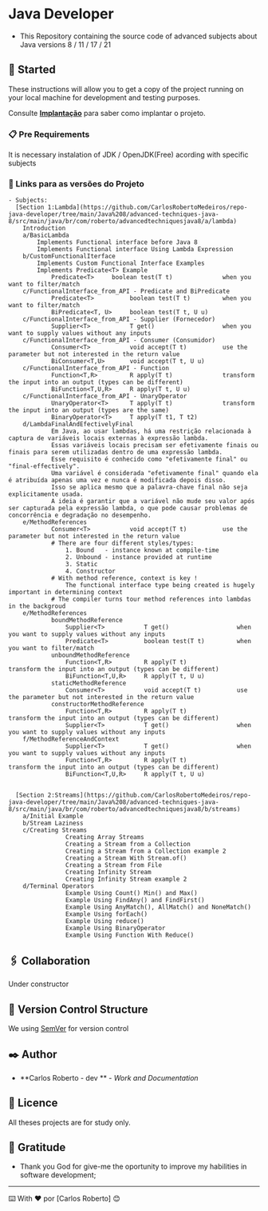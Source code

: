 # Java Developer

- This Repository containing the source code of advanced subjects about Java versions 8 / 11 / 17 / 21

## 🚀 Started

These instructions will allow you to get a copy of the project running on your local machine for development and testing purposes.

Consulte **[Implantação](#-implanta%C3%A7%C3%A3o)** para saber como implantar o projeto.

### 📋 Pre Requirements

  It is necessary instalation of JDK / OpenJDK(Free) acording with specific subjects 

### 🔧 Links para as versões do Projeto

	- Subjects:
	  [Section 1:Lambda](https://github.com/CarlosRobertoMedeiros/repo-java-developer/tree/main/Java%208/advanced-techniques-java-8/src/main/java/br/com/roberto/advancedtechniquesjava8/a/lambda)
		Introduction
        a/BasicLambda
            Implements Functional interface before Java 8
            Implements Functional interface Using Lambda Expression
        b/CustomFunctionalIterface
            Implements Custom Functional Interface Examples
            Implements Predicate<T> Example
                Predicate<T>     boolean test(T t)              when you want to filter/match
        c/FunctionalInterface_from_API - Predicate and BiPredicate
                Predicate<T>          boolean test(T t)         when you want to filter/match
                BiPredicate<T, U>     boolean test(T t, U u)
        c/FunctionalInterface_from_API - Supplier (Fornecedor)
                Supplier<T>           T get()                   when you want to supply values without any inputs
        c/FunctionalInterface_from_API - Consumer (Consumidor)
                Consumer<T>           void accept(T t)          use the parameter but not interested in the return value
                BiConsumer<T,U>       void accept(T t, U u) 
        c/FunctionalInterface_from_API - Function 
                Function<T,R>         R apply(T t)              transform the input into an output (types can be different) 
                BiFunction<T,U,R>     R apply(T t, U u)
        c/FunctionalInterface_from_API - UnaryOperator 
                UnaryOperator<T>      T apply(T t)              transform the input into an output (types are the same) 
                BinaryOperator<T>     T apply(T t1, T t2)
        d/LambdaFinalAndEfectivelyFinal
                Em Java, ao usar lambdas, há uma restrição relacionada à captura de variáveis locais externas à expressão lambda. 
                Essas variáveis locais precisam ser efetivamente finais ou finais para serem utilizadas dentro de uma expressão lambda. 
                Esse requisito é conhecido como "efetivamente final" ou "final-effectively".
                Uma variável é considerada "efetivamente final" quando ela é atribuída apenas uma vez e nunca é modificada depois disso. 
                Isso se aplica mesmo que a palavra-chave final não seja explicitamente usada.
                A ideia é garantir que a variável não mude seu valor após ser capturada pela expressão lambda, o que pode causar problemas de concorrência e degradação no desempenho.
		e/MethodReferences
                Consumer<T>           void accept(T t)          use the parameter but not interested in the return value     
                # There are four different styles/types:
                    1. Bound   - instance known at compile-time
                    2. Unbound - instance provided at runtime
                    3. Static
                    4. Constructor
                # With method reference, context is key !
                    The functional interface type being created is hugely important in determining context
                # The compiler turns tour method references into lambdas in the backgroud
		e/MethodReferences
                boundMethodReference
                    Supplier<T>           T get()                   when you want to supply values without any inputs
                    Predicate<T>          boolean test(T t)         when you want to filter/match
                unboundMethodReference
                    Function<T,R>         R apply(T t)              transform the input into an output (types can be different) 
                    BiFunction<T,U,R>     R apply(T t, U u)
                staticMethodReference
                    Consumer<T>           void accept(T t)          use the parameter but not interested in the return value
                constructorMethodReference
                    Function<T,R>         R apply(T t)              transform the input into an output (types can be different)
                    Supplier<T>           T get()                   when you want to supply values without any inputs
        f/MethodReferenceAndContext
                    Supplier<T>           T get()                   when you want to supply values without any inputs
                    Function<T,R>         R apply(T t)              transform the input into an output (types can be different)
                    BiFunction<T,U,R>     R apply(T t, U u)
                    
	  
	  [Section 2:Streams](https://github.com/CarlosRobertoMedeiros/repo-java-developer/tree/main/Java%208/advanced-techniques-java-8/src/main/java/br/com/roberto/advancedtechniquesjava8/b/streams)
		a/Initial Example
		b/Stream Laziness
		c/Creating Streams
                    Creating Array Streams
                    Creating a Stream from a Collection
                    Creating a Stream from a Collection example 2
                    Creating a Stream With Stream.of()
                    Creating a Stream from File
                    Creating Infinity Stream
                    Creating Infinity Stream example 2
		d/Terminal Operators
                    Example Using Count() Min() and Max()
                    Example Using FindAny() and FindFirst()
                    Example Using AnyMatch(), AllMatch() and NoneMatch()
                    Example Using forEach()
                    Example Using reduce()
                    Example Using BinaryOperator
                    Example Using Function With Reduce()


## 🖇️ Collaboration

  Under constructor

## 📌 Version Control Structure

We using [SemVer](http://semver.org/) for version control

## ✒️ Author

* **Carlos Roberto - dev ** - *Work and Documentation*


## 📄 Licence

   All theses projects are for study only.

## 🎁 Gratitude

* Thank you God for give-me the oportunity to improve my habilities in software development;
---
⌨️ With ❤️ por [Carlos Roberto] 😊